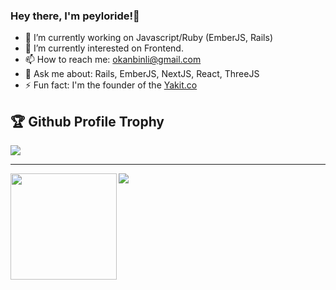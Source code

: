 ### Hey there, I'm peyloride!👋

<!--

Here are some ideas to get you started:

- 🔭 I’m currently working on ...
- 🌱 I’m currently learning ...
- 👯 I’m looking to collaborate on ...
- 🤔 I’m looking for help with ...
- 💬 Ask me about ...
- 📫 How to reach me: ...
- 😄 Pronouns: ...
- ⚡ Fun fact: ...
-->

- 🔭 I’m currently working on Javascript/Ruby (EmberJS, Rails)
- 🌱 I’m currently interested on Frontend. 
- 📫 How to reach me: okanbinli@gmail.com
- 💬 Ask me about: Rails, EmberJS, NextJS, React, ThreeJS
- ⚡ Fun fact: I'm the founder of the [Yakit.co](https://yakit.co) 

<h2>🏆 Github Profile Trophy</h2>
<img src="https://github-profile-trophy.vercel.app/?username=peyloride&column=8&theme=gruvbox"/>

---

<div>
  <img height="170" align="left" src="https://github-readme-stats.vercel.app/api?username=peyloride&count_private=true&include_all_commits=true&theme=gruvbox" />
  <img src="https://github-readme-stats.vercel.app/api/top-langs/?username=peyloride&layout=compact&langs_count=8&theme=gruvbox" />
</div>
